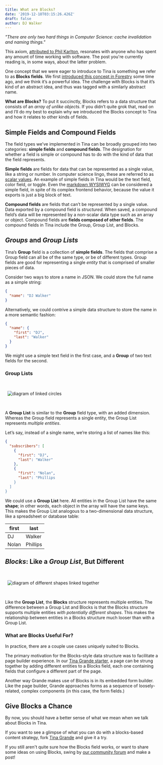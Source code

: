 ```yaml
---
title: What are Blocks?
date: '2019-12-18T03:15:26.426Z'
draft: false
author: DJ Walker
---
```


_"There are only two hard things in Computer Science: cache invalidation and naming things."_

This axiom, [attributed to Phil Karlton](http://www.tbray.org/ongoing/When/200x/2005/12/23/UPI), resonates with anyone who has spent any amount of time working with software. The post you're currently reading is, in some ways, about the latter problem.

One concept that we were eager to introduce to Tina is something we refer to as **Blocks fields**. We first [introduced this concept in Forestry](https://forestry.io/blog/sawmill-layout-composer-for-hugo-and-forestry/) some time ago, and we think it’s a powerful idea. The challenge with Blocks is that it’s kind of an abstract idea, and thus was tagged with a similarly abstract name.

**What are Blocks?** To put it succinctly, Blocks refers to a data structure that consists of an _array of unlike objects_. If you didn’t quite grok that, read on and I’ll do my best to explain why we introduced the Blocks concept to Tina and how it relates to other kinds of fields.

## Simple Fields and Compound Fields

The field types we’ve implemented in Tina can be broadly grouped into two categories: **simple fields** and **compound fields**. The designation for whether a field is simple or compound has to do with the kind of data that the field represents.

**Simple fields** are fields for data that can be represented as a single value, like a string or number. In computer science lingo, these are referred to as [scalar values](https://softwareengineering.stackexchange.com/questions/238033/what-does-it-mean-when-data-is-scalar). An example of simple fields in Tina would be the text field, color field, or toggle. Even the [markdown WYSIWYG](/docs/fields/markdown) can be considered a simple field, in spite of its complex frontend behavior, because the value it exports is just a big block of text.

**Compound fields** are fields that can’t be represented by a single value. Data exported by a compound field is _structured._ When saved, a compound field’s data will be represented by a non-scalar data type such as an array or object. Compound fields are **fields composed of other fields**. The compound fields in Tina include the Group, Group List, and Blocks.

## _Groups_ and _Group Lists_

Tina’s **Group** field is a collection of **simple fields**. The fields that comprise a Group field can all be of the same type, or be of different types. Group fields are good for representing a single _entity_ that is comprised of smaller pieces of data.

Consider two ways to store a name in JSON. We could store the full name as a simple string:

```json
{
  "name": "DJ Walker"
}
```

Alternatively, we could contrive a simple data structure to store the name in a more semantic fashion:

```json
{
  "name": {
    "first": "DJ",
    "last": "Walker"
  }
}
```

We might use a simple text field in the first case, and a **Group** of two text fields for the second.

### Group Lists

<img alt="diagram of linked circles" style="margin: auto; padding: 2rem .5rem; border: none;" src="/img/blog/fig-group-grouplist.svg" />

A **Group List** is similar to the **Group** field type, with an added dimension. Whereas the Group field represents a single entity, the Group List represents _multiple entities_.

Let’s say, instead of a single name, we’re storing a list of names like this:

```json
{
  "subscribers": [
    {
      "first": "DJ",
      "last": "Walker"
    },
    {
      "first": "Nolan",
      "last": "Phillips
    }
  ]
}
```

We could use a **Group List** here. All entities in the Group List have the same **shape**; in other words, each object in the array will have the same keys. This makes the Group List analogous to a two-dimensional data structure, like a spreadsheet or database table:

| **first** | **last** |
| --------- | -------- |
| DJ        | Walker   |
| Nolan     | Phillips |

## _Blocks_: Like a _Group List_, But Different

<img alt="diagram of different shapes linked together" style="margin: auto; padding: 2rem .5rem; border: none;" src="/img/blog/fig-blocks.svg" />

Like the **Group List**, the **Blocks** structure represents multiple entities. The difference between a Group List and Blocks is that the Blocks structure supports multiple entities _with potentially different shapes_. This makes the relationship between entities in a Blocks structure much looser than with a Group List.

### What are Blocks Useful For?

In practice, there are a couple use cases uniquely suited to Blocks.

The primary motivation for the Blocks-style data structure was to facilitate a page builder experience. In our [Tina Grande starter](https://github.com/tinacms/tina-starter-grande), a page can be strung together by adding different entities to a Blocks field, each one containing fields that configure a different part of the page.

Another way Grande makes use of Blocks is in its embedded form builder. Like the page builder, Grande approaches forms as a sequence of loosely-related, complex components (in this case, the form fields.)

## Give Blocks a Chance

By now, you should have a better sense of what we mean when we talk about Blocks in Tina.

If you want to see a glimpse of what you can do with a blocks-based content strategy, fork [Tina Grande](https://github.com/tinacms/tina-starter-grande) and give it a try.

If you still aren't quite sure how the Blocks field works, or want to share some ideas on using Blocks, swing by [our community forum](https://community.tinacms.org/) and make a post!

